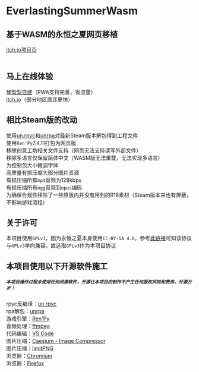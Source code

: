 # EverlastingSummerWasm
## 基于WASM的永恒之夏网页移植
[itch.io项目页](https://qinlili23333.itch.io/everlasting-summer-online)  
<br>

## 马上在线体验
[琴梨梨自建](https://es.qinlili.bid)（PWA支持完善，省流量）  
[itch.io](https://v6p9d9t4.ssl.hwcdn.net/html/5189756/index.html)（部分地区直连更快）  

## 相比Steam版的改动
使用[un.rpyc](https://github.com/CensoredUsername/unrpyc)和[unrpa](https://github.com/Lattyware/unrpa)对最新Steam版本解包得到工程文件  
使用`Ren'Py`7.4.11打包为网页版  
移除创意工坊相关文件支持（网页无法支持读写外部文件）  
移除多语言仅保留简体中文（WASM版无法重载，无法实现多语言）  
为控制包大小微调字体  
高质量有损压缩大部分图片资源  
有损压缩所有`mp3`音频为128kbps  
有损压缩所有`ogg`音频到`opus`编码  
为确保合规性移除了一些原版内并没有用到的R18素材（Steam版本来也有屏蔽，不影响游戏流程）  



## 关于许可
本项目使用`GPLv3`，因为永恒之夏本身使用`CC-BY-SA 4.0`，参考[此链接](https://creativecommons.org/faq/#can-i-apply-a-creative-commons-license-to-software)可知该协议与`GPLv3`单向兼容，故选取`GPLv3`作为本项目协议  

## 本项目使用以下开源软件施工
##### `本项目操作过程未使用任何闭源软件，开源让本项目的制作不产生任何版权风险和费用，开源万岁！`
rpyc反编译：[un.rpyc](https://github.com/CensoredUsername/unrpyc)  
rpa解包：[unrpa](https://github.com/Lattyware/unrpa)  
游戏引擎：[Ren'Py](https://www.renpy.org/)  
音频处理：[ffmpeg](https://www.ffmpeg.org/)  
代码编辑：[VS Code](https://code.visualstudio.com/)  
图片压缩：[Caesium - Image Compressor](https://github.com/Lymphatus/caesium-image-compressor)  
图片压缩：[limitPNG](https://github.com/nullice/limitPNG)  
浏览器：[Chromium](https://www.chromium.org/chromium-projects/)  
浏览器：[Firefox](https://www.mozilla.org/zh-CN/firefox/new)  

